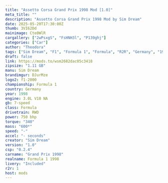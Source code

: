 ```yaml
---
title: "Assetto Corsa Grand Prix 1998 Mod [1.0]"
meta_title: ""
description: "Assetto Corsa Grand Prix 1998 Mod by Sim Dream"
date: 2025-05-20T17:30:00Z
thumb: 3VI62Dd
mainimage: Cte0WlR
cargallery: ["2wPsxgS", "FsHNH3l", "P139ghj"]
categories: ["Car"]
author: "Theodora"
tags: ["Sim Dream", "F1", "Formula 1", "Formula", "R2R", "Germany", "1998"]
draft: false
link: https://mods.to/wsm2682dac05c3418
zipsize: "1.11 GB"
manu: Sim Dream
brandimgur: DJurMze
logo2: f1-2000
championship: Formula 1
country: Germany
year: 1998
engine: 3.0L V10 NA
gb: 7-speed
class: Formula
drivetrain: RWD
power: 750 bhp 
torque: "340"
mass: "600*"
speed: "-"
accel: "- seconds"
creator: "Sim Dream"
version: "1.0"
csp: "0.2.4"
carname: "Grand Prix 1998"
realname: Formula 1 1998
livery: "Included"
r2r: 1
host: mods
---
```

